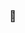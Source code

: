 ### 👋

<!--
**Wistame/Wistame** is a ✨ _special_ ✨ repository because its `README.md` (this file) appears on your GitHub profile.

- I’m currently working on Swapp App, in collaboration with [Cindy Belter](https://www.behance.net/gallery/105423651/Case-study-Swap-App "Cindy Belter Behance Portfolio") (UX designer)
- I’m also working on an e-commerce [Crwn](https://github.com/Wistame/practice-crwn-ecommerce) to further display my react expertice.  




## Swapp

![Alt Text](https://media.giphy.com/media/dCJ4bYDJv7n8hciYAw/giphy.gif)

